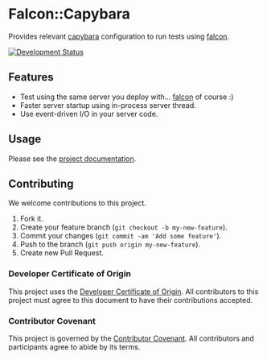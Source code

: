 # Falcon::Capybara

Provides relevant [capybara](https://github.com/teamcapybara/capybara) configuration to run tests using [falcon](https://github.com/socketry/falcon).

[![Development Status](https://github.com/socketry/falcon-capybara/workflows/Test/badge.svg)](https://github.com/socketry/falcon-capybara/actions?workflow=Test)

## Features

  - Test using the same server you deploy with... [falcon](https://github.com/socketry/falcon) of course :)
  - Faster server startup using in-process server thread.
  - Use event-driven I/O in your server code.

## Usage

Please see the [project documentation](https://socketry.github.io/falcon-capybara).

## Contributing

We welcome contributions to this project.

1.  Fork it.
2.  Create your feature branch (`git checkout -b my-new-feature`).
3.  Commit your changes (`git commit -am 'Add some feature'`).
4.  Push to the branch (`git push origin my-new-feature`).
5.  Create new Pull Request.

### Developer Certificate of Origin

This project uses the [Developer Certificate of Origin](https://developercertificate.org/). All contributors to this project must agree to this document to have their contributions accepted.

### Contributor Covenant

This project is governed by the [Contributor Covenant](https://www.contributor-covenant.org/). All contributors and participants agree to abide by its terms.
